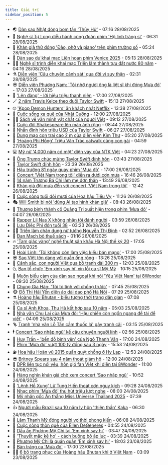 ```yaml
---
title: Giải trí
sidebar_position: 5
---
```


<!-- vnexpress-giai-tri:START -->
- 🌏 [Dàn sao Nhật đóng bom tấn &#39;Thủy Hử&#39;](https://vnexpress.net/dan-sao-nhat-dong-bom-tan-thuy-hu-4932624.html) - 07:16 28/08/2025
- 💫 [Nghệ sĩ Tự Long diễu hành cùng đoàn phim &#39;Hộ linh tráng sĩ&#39;](https://vnexpress.net/nghe-si-tu-long-dieu-hanh-cung-doan-phim-ho-linh-trang-si-4932618.html) - 06:31 28/08/2025
- 🌮 [Khán giả thử đóng &#39;Đào, phở và piano&#39; trên phim trường số](https://vnexpress.net/khan-gia-thu-dong-dao-pho-va-piano-tren-phim-truong-so-4932608.html) - 05:24 28/08/2025
- 🧠 [Dàn sao dự khai mạc Liên hoan phim Venice 2025](https://vnexpress.net/dan-sao-du-khai-mac-lien-hoan-phim-venice-2025-4932484.html) - 05:13 28/08/2025
- 👨‍🏫 [Nghệ sĩ trình diễn khai mạc Triển lãm thành tựu đất nước 80 năm](https://vnexpress.net/nghe-si-trinh-dien-khai-mac-trien-lam-thanh-tuu-dat-nuoc-80-nam-4932498.html) - 04:16 28/08/2025
- ⚗️ [Diễn viên &#39;Câu chuyện cảnh sát&#39; qua đời vì suy thận](https://vnexpress.net/dien-vien-cau-chuyen-canh-sat-qua-doi-vi-suy-than-4932457.html) - 02:31 28/08/2025
- 😎 [Diễn viên Phương Nam: &#39;Tôi nhớ người ông là liệt sĩ khi đóng Mưa đỏ&#39;](https://vnexpress.net/dien-vien-phuong-nam-toi-nho-nguoi-ong-la-liet-si-khi-dong-mua-do-4932346.html) - 17:03 27/08/2025
- 🫣 [&#39;Lên đàng&#39; - lời hiệu triệu thanh niên](https://vnexpress.net/len-dang-loi-hieu-trieu-thanh-nien-4931995.html) - 17:00 27/08/2025
- 🪄 [2 năm Travis Kelce theo đuổi Taylor Swift](https://vnexpress.net/2-nam-travis-kelce-theo-duoi-taylor-swift-4932032.html) - 15:13 27/08/2025
- 🤓 [&#39;Kpop Demon Hunters&#39; ăn khách nhất Netflix](https://vnexpress.net/kpop-demon-hunters-an-khach-nhat-netflix-4931957.html) - 13:38 27/08/2025
- 🫶 [Cuộc sống xa quê của Nhật Cường](https://vnexpress.net/cuoc-song-xa-que-cua-nhat-cuong-4931493.html) - 12:00 27/08/2025
- 🧑‍🏫 [Sách về văn minh vật chất của người Việt](https://vnexpress.net/sach-ve-van-minh-vat-chat-cua-nguoi-viet-4932128.html) - 09:12 27/08/2025
- 🦄 [Cuộc đời Shakespeare lên màn ảnh rộng](https://vnexpress.net/cuoc-doi-shakespeare-len-man-anh-rong-4932018.html) - 08:44 27/08/2025
- 💫 [Nhẫn đính hôn triệu USD của Taylor Swift](https://vnexpress.net/nhan-dinh-hon-trieu-usd-cua-taylor-swift-4932118.html) - 06:27 27/08/2025
- 🎊 [Dung mạo con trai cao 2 m của diễn viên Kim Thư](https://vnexpress.net/dung-mao-con-trai-cao-2-m-cua-dien-vien-kim-thu-4931755.html) - 05:20 27/08/2025
- 👹 [&#39;Hoàng Phi Hồng&#39; Triệu Văn Trác catwalk cùng con gái](https://vnexpress.net/hoang-phi-hong-trieu-van-trac-catwalk-cung-con-gai-4932050.html) - 04:59 27/08/2025
- 💻 [Mỹ nữ &#39;4.000 năm có một&#39; diện váy của NTK Việt](https://vnexpress.net/my-nu-4-000-nam-co-mot-dien-vay-cua-ntk-viet-4932017.html) - 04:23 27/08/2025
- 🤡 [Ông Trump chúc mừng Taylor Swift đính hôn](https://vnexpress.net/ong-trump-chuc-mung-taylor-swift-dinh-hon-4931956.html) - 03:43 27/08/2025
- 🥰 [Taylor Swift đính hôn](https://vnexpress.net/taylor-swift-dinh-hon-4931915.html) - 23:39 26/08/2025
- 🚀 [Hậu trường 81 ngày quay phim &#39;Mưa đỏ&#39;](https://vnexpress.net/hau-truong-81-ngay-quay-phim-mua-do-4931437.html) - 17:00 26/08/2025
- 📝 [Concert &#39;Việt Nam trong tôi&#39; diễn ra dưới cơn mưa](https://vnexpress.net/concert-viet-nam-trong-toi-dien-ra-duoi-con-mua-4931897.html) - 16:46 26/08/2025
- 🐲 [14 năm Trương Bá Chi làm mẹ đơn thân](https://vnexpress.net/14-nam-truong-ba-chi-lam-me-don-than-4931565.html) - 13:49 26/08/2025
- 🎃 [Khán giả đội mưa đến với concert &#39;Việt Nam trong tôi&#39;](https://vnexpress.net/khan-gia-doi-mua-den-voi-concert-viet-nam-trong-toi-4931850.html) - 12:42 26/08/2025
- 🤠 [Cuộc sống tuổi đôi mươi của Hoa hậu Tiểu Vy](https://vnexpress.net/cuoc-song-tuoi-doi-muoi-cua-hoa-hau-tieu-vy-4931701.html) - 11:26 26/08/2025
- 🎭 [Will Smith bị nói &#39;dùng AI tạo hình khán giả&#39;](https://vnexpress.net/will-smith-bi-noi-dung-ai-tao-hinh-khan-gia-4931698.html) - 08:43 26/08/2025
- 🧰 [Thương binh thành cổ Quảng Trị xuất hiện trong phim &#39;Mưa đỏ&#39;](https://vnexpress.net/thuong-binh-thanh-co-quang-tri-xuat-hien-trong-phim-mua-do-4931507.html) - 04:07 26/08/2025
- 🦍 [Rapper Lil Nas X không nhận tội đánh người](https://vnexpress.net/rapper-lil-nas-x-khong-nhan-toi-danh-nguoi-4931497.html) - 03:59 26/08/2025
- 🌝 [Lưu Diệc Phi đón tuổi 38](https://vnexpress.net/luu-diec-phi-don-tuoi-38-4931534.html) - 03:23 26/08/2025
- 🧑‍💻 [Triển lãm chân dung nữ tướng Nguyễn Thị Định](https://vnexpress.net/trien-lam-chan-dung-nu-tuong-nguyen-thi-dinh-4927450.html) - 02:52 26/08/2025
- 🥸 [Đan Mạch bỏ thuế sách](https://vnexpress.net/dan-mach-bo-thue-sach-4931386.html) - 01:16 26/08/2025
- 🔥 [&#39;Tam giác vàng&#39; nghệ thuật sân khấu Hà Nội thế kỷ 20](https://vnexpress.net/tam-giac-vang-nghe-thuat-san-khau-ha-noi-the-ky-20-4926769.html) - 17:05 25/08/2025
- 🐎 [Hoài Linh: &#39;Tôi không còn làm việc kiểu bán mạng&#39;](https://vnexpress.net/hoai-linh-toi-khong-con-lam-viec-kieu-ban-mang-4930996.html) - 17:00 25/08/2025
- 😎 [Sao Việt tôn dáng với quần ống rộng](https://vnexpress.net/sao-viet-ton-dang-voi-quan-ong-rong-4927883.html) - 13:26 25/08/2025
- 🦄 [Cảnh sắc, con người Việt qua bộ tranh dài 300 m](https://vnexpress.net/canh-sac-con-nguoi-viet-qua-bo-tranh-dai-300-m-4931224.html) - 12:03 25/08/2025
- 🌜 [Ban tổ chức &#39;Em xinh say hi&#39; xin lỗi ca sĩ Mỹ Mỹ](https://vnexpress.net/ban-to-chuc-em-xinh-say-hi-xin-loi-ca-si-my-my-4931314.html) - 10:15 25/08/2025
- 🚦 [Muôn biểu cảm của dàn sao ngoại khi nói &#39;Yêu Việt Nam&#39; tại 8Wonder](https://vnexpress.net/muon-bieu-cam-cua-dan-sao-ngoai-khi-noi-yeu-viet-nam-tai-8wonder-4931100.html) - 09:30 25/08/2025
- 🧐 [Chung Gia Hân: &#39;Tôi tỏ tình với chồng trước&#39;](https://vnexpress.net/chung-gia-han-toi-to-tinh-voi-chong-truoc-4931236.html) - 07:45 25/08/2025
- 🐵 [Đỗ Thị Hải Yến diện áo dài dạo phố Hà Nội](https://vnexpress.net/do-thi-hai-yen-dien-ao-dai-dao-pho-ha-noi-4931195.html) - 07:29 25/08/2025
- ⚗️ [Hoàng hậu Bhutan - biểu tượng thời trang dân gian](https://vnexpress.net/hoang-hau-bhutan-bieu-tuong-thoi-trang-dan-gian-4931209.html) - 07:08 25/08/2025
- 👺 [Ca sĩ Anh Khoa, Thu Hà kết hợp sau 10 năm](https://vnexpress.net/ca-si-anh-khoa-thu-ha-ket-hop-sau-10-nam-4930582.html) - 05:03 25/08/2025
- 🌊 [Nhà văn Chu Lai của Mưa đỏ: &#39;Hậu chiến còn ngổn ngang đề tài để viết&#39;](https://vnexpress.net/nha-van-chu-lai-cua-mua-do-hau-chien-con-ngon-ngang-de-tai-de-viet-4930598.html) - 04:09 25/08/2025
- 🪜 [Tranh &#39;nhà văn Lỗ Tấn cầm thuốc lá&#39; gây tranh cãi](https://vnexpress.net/tranh-nha-van-lo-tan-cam-thuoc-la-gay-tranh-cai-4931069.html) - 03:15 25/08/2025
- 🕴 [Concert &#39;Sao nhập ngũ&#39; kể câu chuyện người lính](https://vnexpress.net/concert-sao-nhap-ngu-ke-cau-chuyen-nguoi-linh-4931016.html) - 02:56 25/08/2025
- 💃 [Huy Trần - &#39;bến đỗ bình yên&#39; của Ngô Thanh Vân](https://vnexpress.net/huy-tran-ben-do-binh-yen-cua-ngo-thanh-van-4929976.html) - 17:00 24/08/2025
- 🦄 [Phim &#39;Mưa đỏ&#39; vượt 100 tỷ đồng sau 3 ngày](https://vnexpress.net/phim-mua-do-vuot-100-ty-dong-sau-3-ngay-4930985.html) - 15:53 24/08/2025
- ⛽️ [Hoa hậu Hoàn vũ 2015 quấn quýt chồng ở Hy Lạp](https://vnexpress.net/hoa-hau-hoan-vu-2015-quan-quyt-chong-o-hy-lap-4930896.html) - 12:53 24/08/2025
- 😎 [Britney Spears sau 4 năm thoát giám hộ](https://vnexpress.net/britney-spears-sau-4-nam-thoat-giam-ho-4929720.html) - 12:00 24/08/2025
- 🌊 [DPR liên tục nói yêu, hôn gió fan Việt khi diễn tại 8Wonder](https://vnexpress.net/dpr-lien-tuc-noi-yeu-hon-gio-fan-viet-khi-dien-tai-8wonder-4930693.html) - 11:00 24/08/2025
- 🐲 [Hàng nghìn khán giả chờ xem concert &#39;Sao nhập ngũ&#39;](https://vnexpress.net/hang-nghin-khan-gia-cho-xem-concert-sao-nhap-ngu-4930873.html) - 10:52 24/08/2025
- 💂 [&#39;Lệnh Hồ Xung&#39; Lữ Tụng Hiền thoát cơn nguy kịch](https://vnexpress.net/lenh-ho-xung-lu-tung-hien-thoat-con-nguy-kich-4930907.html) - 09:28 24/08/2025
- 🙉 [Nhạc phim &#39;Mưa đỏ&#39; thu hút triệu lượt nghe](https://vnexpress.net/nhac-phim-mua-do-thu-hut-trieu-luot-nghe-4930844.html) - 08:00 24/08/2025
- 💪 [Mỹ nhân gốc Ấn thắng Miss Universe Thailand 2025](https://vnexpress.net/my-nhan-goc-an-thang-miss-universe-thailand-2025-4930861.html) - 07:39 24/08/2025
- 👍 [Người mẫu Brazil sau 10 năm ly hôn &#39;thiên thần&#39; Kaka](https://vnexpress.net/nguoi-mau-brazil-sau-10-nam-ly-hon-thien-than-kaka-4927636.html) - 06:30 24/08/2025
- 💪 [Lâm Thanh Mỹ đóng người vợ thời phong kiến](https://vnexpress.net/lam-thanh-my-dong-nguoi-vo-thoi-phong-kien-4930811.html) - 06:08 24/08/2025
- 💄 [Cuộc sống thôn quê của Ellen DeGeneres](https://vnexpress.net/cuoc-song-thon-que-cua-ellen-degeneres-4930798.html) - 04:55 24/08/2025
- 🦩 [Dấu ấn Phương Mỹ Chi tại &#39;Em xinh say hi&#39;](https://vnexpress.net/dau-an-phuong-my-chi-tai-em-xinh-say-hi-4930833.html) - 03:47 24/08/2025
- 🥸 [&#39;Thuyết mặc kệ họ&#39; - cách buông bỏ áp lực](https://vnexpress.net/thuyet-mac-ke-ho-cach-buong-bo-ap-luc-4930526.html) - 03:39 24/08/2025
- 🧰 [Phương Mỹ Chi là quán quân &#39;Em xinh say hi&#39;](https://vnexpress.net/phuong-my-chi-la-quan-quan-em-xinh-say-hi-4930748.html) - 18:03 23/08/2025
- 💼 [Bản tráng ca &#39;Mưa đỏ&#39;](https://vnexpress.net/giai-tri/phim/thu-vien-phim/mua-do-830) - 17:00 23/08/2025
- 🧑‍💻 [6 bộ trang phục của Hoàng hậu Bhutan khi ở Việt Nam](https://vnexpress.net/6-bo-trang-phuc-cua-hoang-hau-bhutan-khi-o-viet-nam-4930532.html) - 03:09 23/08/2025<!-- vnexpress-giai-tri:END -->
